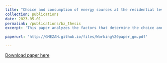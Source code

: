 ```yaml
---
title: "Choice and consumption of energy sources at the residential level in Lima, Callao and Ica an econometric approach"
collection: publications
date: 2023-05-01
permalink: /publications/ba_thesis
excerpt: 'This paper analyzes the factors that determine the choice and consumption of energy in households in Lima, Callao and Ica. A theoretical framework based on the two-stage discrete continuum model of choice and consumption by Dubin & McFadden (1984) is presented. The results show that household spending and socioeconomic characteristics such as the age of the head of the household, the number of people in the household and the physical characteristics of the households determine the probability of choosing LPG and natural gas. On the other hand, the demand equations show that the level of household spending and the prices of LPG and natural gas are the main determinants of the consumption of these types of energy at the residential level. Additionally, the price elasticities of both fuels were calculated and it was identified that natural gas has a price elasticity of 1.9 while LPG is price inelastic. Both fuels are inelastic in cost.'

paperurl: 'http://GMEZAH.github.io/files/Working%20paper_gm.pdf'

---
```

[Download paper here](http://GMEZAH.github.io/files/Working%20paper_gm.pdf)
